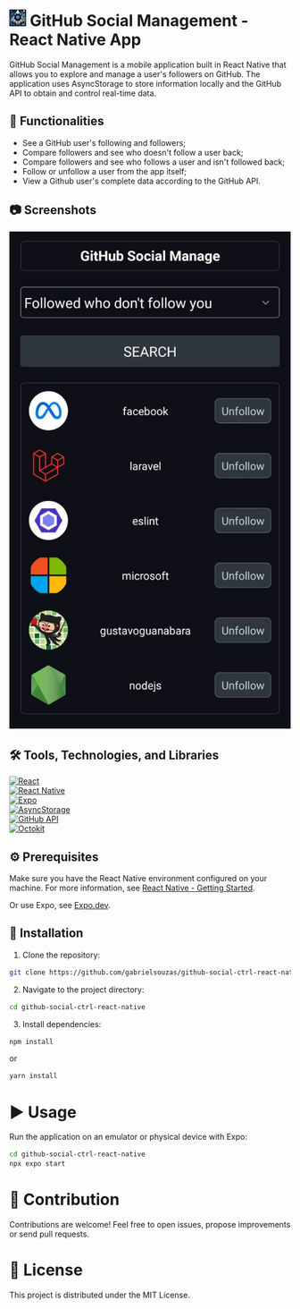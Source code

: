# <img src="./src/images/logo_01.jpeg" width="30" height="30" /> GitHub Social Management - React Native App

GitHub Social Management is a mobile application built in React Native that allows you to explore and manage a user's followers on GitHub. The application uses AsyncStorage to store information locally and the GitHub API to obtain and control real-time data.

## 🚀 Functionalities

- See a GitHub user's following and followers;
- Compare followers and see who doesn't follow a user back;
- Compare followers and see who follows a user and isn't followed back;
- Follow or unfollow a user from the app itself;
- View a Github user's complete data according to the GitHub API.

## 📷 Screenshots

<img src="./src/images/screenshoot01.jpeg" />

## 🛠️ Tools, Technologies, and Libraries

[![React](https://img.shields.io/badge/React-18.2.0-lightblue.svg)](https://reactnative.dev/) </br>
[![React Native](https://img.shields.io/badge/React_Native-0.73.2-blue.svg)](https://reactnative.dev/) </br>
[![Expo](https://img.shields.io/badge/Expo-50.0.5-green.svg)](https://expo.dev/) </br>
[![AsyncStorage](https://img.shields.io/badge/AsyncStorage-1.21.0-orange.svg)](https://react-native-async-storage.github.io/async-storage/) </br>
[![GitHub API](https://img.shields.io/badge/GitHub_API-2022.11.28-lightgrey.svg)](https://developer.github.com/v3/) </br>
[![Octokit](https://img.shields.io/badge/Octokit-3.1.2-purple.svg)](https://developer.github.com/v3/)

## ⚙️ Prerequisites

Make sure you have the React Native environment configured on your machine. For more information, see [React Native - Getting Started](https://reactnative.dev/docs/getting-started).

Or use Expo, see [Expo.dev](https://expo.dev/).

## 🔧 Installation

1. Clone the repository:

```bash
git clone https://github.com/gabrielsouzas/github-social-ctrl-react-native.git
```

2. Navigate to the project directory:

```bash
cd github-social-ctrl-react-native
```

3. Install dependencies:

```bash
npm install
```

or

```bash
yarn install
```

# ▶️ Usage

Run the application on an emulator or physical device with Expo:

```bash
cd github-social-ctrl-react-native
npx expo start
```

# 🤝 Contribution

Contributions are welcome! Feel free to open issues, propose improvements or send pull requests.

# 📄 License

This project is distributed under the MIT License.
